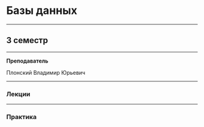 # Базы данных
____________
## 3 семестр
___________
**Преподаватель**

Плонский Владимир Юрьевич
_________
### Лекции
_________
### Практика
